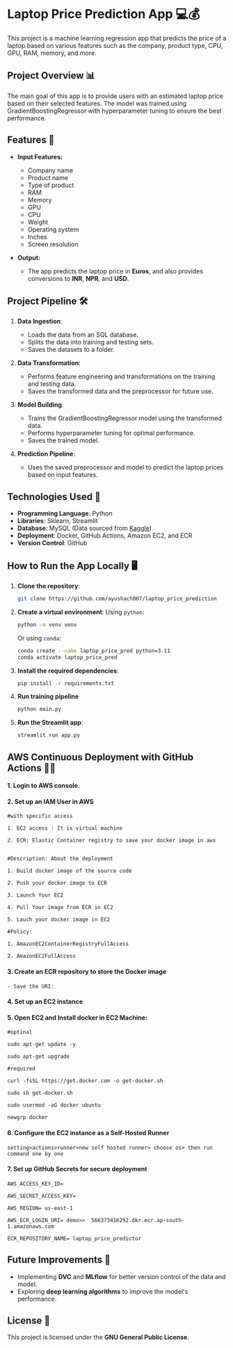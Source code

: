 
# Laptop Price Prediction App 💻💰

This project is a machine learning regression app that predicts the price of a laptop based on various features such as the company, product type, CPU, GPU, RAM, memory, and more.

## Project Overview 📊

The main goal of this app is to provide users with an estimated laptop price based on their selected features. The model was trained using GradientBoostingRegressor with hyperparameter tuning to ensure the best performance.

## Features 🔑

- **Input Features:**
  - Company name
  - Product name
  - Type of product
  - RAM
  - Memory
  - GPU
  - CPU
  - Weight
  - Operating system
  - Inches
  - Screen resolution

- **Output:**
  - The app predicts the laptop price in **Euros**, and also provides conversions to **INR**, **NPR**, and **USD**.

## Project Pipeline 🛠️

1. **Data Ingestion**: 
   - Loads the data from an SQL database.
   - Splits the data into training and testing sets.
   - Saves the datasets to a folder.
   
2. **Data Transformation**:
   - Performs feature engineering and transformations on the training and testing data.
   - Saves the transformed data and the preprocessor for future use.

3. **Model Building**:
   - Trains the GradientBoostingRegressor model using the transformed data.
   - Performs hyperparameter tuning for optimal performance.
   - Saves the trained model.

4. **Prediction Pipeline**:
   - Uses the saved preprocessor and model to predict the laptop prices based on input features.

## Technologies Used 🧰

- **Programming Language**: Python
- **Libraries**: Sklearn, Streamlit
- **Database**: MySQL (Data sourced from [Kaggle](https://www.kaggle.com/datasets/muhammetvarl/laptop-price))
- **Deployment**: Docker, GitHub Actions, Amazon EC2, and ECR
- **Version Control**: GitHub

## How to Run the App Locally 🖥️

1. **Clone the repository**:
   ```bash
   git clone https://github.com/ayushach007/laptop_price_prediction
   ```

2. **Create a virtual environment**:
   Using `python`:
   ```bash
   python -m venv venv
   ```

   Or using `conda`:
   ```bash
   conda create --name laptop_price_pred python=3.11
   conda activate laptop_price_pred
   ```

3. **Install the required dependencies**:
   ```bash
   pip install -r requirements.txt
   ```

4. **Run training pipeline**
    ```bash
    python main.py
    ```

5. **Run the Streamlit app**:
   ```bash
   streamlit run app.py
   ```

## AWS Continuous Deployment with GitHub Actions :technologist:
   

#### 1. Login to AWS console.

#### 2. Set up an **IAM User** in AWS

	#with specific access

	1. EC2 access : It is virtual machine

	2. ECR: Elastic Container registry to save your docker image in aws


	#Description: About the deployment

	1. Build docker image of the source code

	2. Push your docker image to ECR

	3. Launch Your EC2 

	4. Pull Your image from ECR in EC2

	5. Lauch your docker image in EC2

	#Policy:

	1. AmazonEC2ContainerRegistryFullAccess

	2. AmazonEC2FullAccess

	
#### 3. Create an **ECR repository** to store the Docker image
    - Save the URI: 

	
#### 4. Set up an **EC2 instance**

#### 5. Open **EC2** and Install docker in **EC2** Machine:
	
	
	#optinal

	sudo apt-get update -y

	sudo apt-get upgrade
	
	#required

	curl -fsSL https://get.docker.com -o get-docker.sh

	sudo sh get-docker.sh

	sudo usermod -aG docker ubuntu

	newgrp docker
	
#### 6. Configure the EC2 instance as a **Self-Hosted Runner**
    setting>actions>runner>new self hosted runner> choose os> then run command one by one


#### 7. Set up **GitHub Secrets** for secure deployment

    AWS_ACCESS_KEY_ID=

    AWS_SECRET_ACCESS_KEY=

    AWS_REGION= us-east-1

    AWS_ECR_LOGIN_URI= demo>>  566373416292.dkr.ecr.ap-south-1.amazonaws.com

    ECR_REPOSITORY_NAME= laptop_price_predictor

## Future Improvements 🚀

- Implementing **DVC** and **MLflow** for better version control of the data and model.
- Exploring **deep learning algorithms** to improve the model's performance.

## License 📜

This project is licensed under the **GNU General Public License**.

